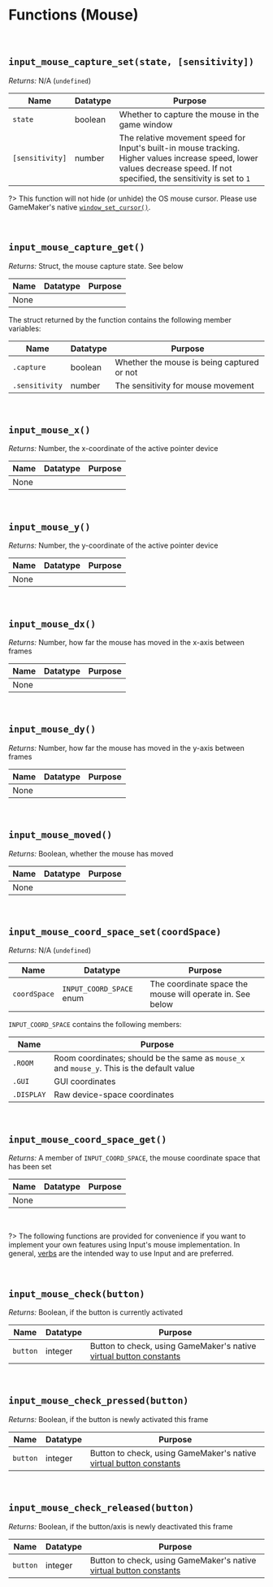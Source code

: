# Functions (Mouse)

&nbsp;

## `input_mouse_capture_set(state, [sensitivity])`

*Returns:* N/A (`undefined`)

|Name           |Datatype|Purpose                                                                                                                                                                    |
|---------------|--------|---------------------------------------------------------------------------------------------------------------------------------------------------------------------------|
|`state`        |boolean |Whether to capture the mouse in the game window                                                                                                                            |
|`[sensitivity]`|number  |The relative movement speed for Input's built-in mouse tracking. Higher values increase speed, lower values decrease speed. If not specified, the sensitivity is set to `1`|

?> This function will not hide (or unhide) the OS mouse cursor. Please use GameMaker's native [`window_set_cursor()`](https://manual.yoyogames.com/GameMaker_Language/GML_Reference/Cameras_And_Display/The_Game_Window/window_set_cursor.htm).

&nbsp;

## `input_mouse_capture_get()`

*Returns:* Struct, the mouse capture state. See below

|Name|Datatype|Purpose|
|----|--------|-------|
|None|        |       |

The struct returned by the function contains the following member variables:

|Name          |Datatype|Purpose                                   |
|--------------|--------|------------------------------------------|
|`.capture`    |boolean |Whether the mouse is being captured or not|
|`.sensitivity`|number  |The sensitivity for mouse movement        |

&nbsp;

## `input_mouse_x()`

*Returns:* Number, the x-coordinate of the active pointer device

|Name|Datatype|Purpose|
|----|--------|-------|
|None|        |       |

&nbsp;

## `input_mouse_y()`

*Returns:* Number, the y-coordinate of the active pointer device

|Name|Datatype|Purpose|
|----|--------|-------|
|None|        |       |

&nbsp;

## `input_mouse_dx()`

*Returns:* Number, how far the mouse has moved in the x-axis between frames

|Name|Datatype|Purpose|
|----|--------|-------|
|None|        |       |

&nbsp;

## `input_mouse_dy()`

*Returns:* Number, how far the mouse has moved in the y-axis between frames

|Name|Datatype|Purpose|
|----|--------|-------|
|None|        |       |

&nbsp;

## `input_mouse_moved()`

*Returns:* Boolean, whether the mouse has moved

|Name|Datatype|Purpose|
|----|--------|-------|
|None|        |       |

&nbsp;

## `input_mouse_coord_space_set(coordSpace)`

*Returns:* N/A (`undefined`)

|Name        |Datatype                |Purpose                                                  |
|------------|------------------------|---------------------------------------------------------|
|`coordSpace`|`INPUT_COORD_SPACE` enum|The coordinate space the mouse will operate in. See below|

`INPUT_COORD_SPACE` contains the following members:

|Name         |Purpose                                                                                   |
|-------------|------------------------------------------------------------------------------------------|
|`.ROOM`      |Room coordinates; should be the same as `mouse_x` and `mouse_y`. This is the default value|
|`.GUI`       |GUI coordinates                                                                           |
|`.DISPLAY`   |Raw device-space coordinates                                                              |

&nbsp;

## `input_mouse_coord_space_get()`

*Returns:* A member of `INPUT_COORD_SPACE`, the mouse coordinate space that has been set

|Name|Datatype|Purpose|
|----|--------|-------|
|None|        |       |

&nbsp;

?> The following functions are provided for convenience if you want to implement your own features using Input's mouse implementation. In general, [verbs](Verbs-and-Bindings) are the intended way to use Input and are preferred.

&nbsp;

## `input_mouse_check(button)`

*Returns:* Boolean, if the button is currently activated

|Name    |Datatype|Purpose                                               |
|--------|--------|------------------------------------------------------|
|`button`|integer |Button to check, using GameMaker's native [virtual button constants](https://manual.yoyogames.com/#t=GameMaker_Language%252FGML_Reference%252FGame_Input%252FMouse_Input%252FMouse_Input.htm)|

&nbsp;

## `input_mouse_check_pressed(button)`

*Returns:* Boolean, if the button is newly activated this frame

|Name    |Datatype|Purpose                                               |
|--------|--------|------------------------------------------------------|
|`button`|integer |Button to check, using GameMaker's native [virtual button constants](https://manual.yoyogames.com/#t=GameMaker_Language%252FGML_Reference%252FGame_Input%252FMouse_Input%252FMouse_Input.htm)|

&nbsp;

## `input_mouse_check_released(button)`

*Returns:* Boolean, if the button/axis is newly deactivated this frame

|Name    |Datatype|Purpose                                               |
|--------|--------|------------------------------------------------------|
|`button`|integer |Button to check, using GameMaker's native [virtual button constants](https://manual.yoyogames.com/#t=GameMaker_Language%252FGML_Reference%252FGame_Input%252FMouse_Input%252FMouse_Input.htm)|
